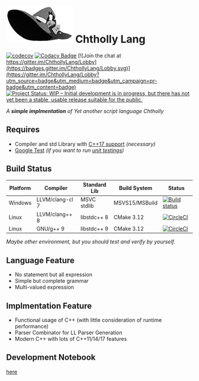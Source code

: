 # ![Chtholly Lang Logo](doc/logo/logo180.png) Chtholly Lang

[![codecov](https://codecov.io/gh/PragmaTwice/ChthollyLang/branch/master/graph/badge.svg)](https://codecov.io/gh/PragmaTwice/ChthollyLang)
[![Codacy Badge](https://api.codacy.com/project/badge/Grade/b63e484d99d24bb0965494587910ec4e)](https://www.codacy.com/app/PragmaTwice/ChthollyLang?utm_source=github.com&amp;utm_medium=referral&amp;utm_content=PragmaTwice/ChthollyLang&amp;utm_campaign=Badge_Grade)
[![Join the chat at https://gitter.im/ChthollyLang/Lobby](https://badges.gitter.im/ChthollyLang/Lobby.svg)](https://gitter.im/ChthollyLang/Lobby?utm_source=badge&utm_medium=badge&utm_campaign=pr-badge&utm_content=badge)
[![Project Status: WIP – Initial development is in progress, but there has not yet been a stable, usable release suitable for the public.](https://www.repostatus.org/badges/latest/wip.svg)](https://www.repostatus.org/#wip)


*A **simple implmentation** of Yet another script language Chtholly*

## Requires
* Compiler and std Library with [C++17 support](http://en.cppreference.com/w/cpp/compiler_support) *(necessary)*
* [Google Test](https://github.com/google/googletest) *(if you want to run [unit testings](https://github.com/PragmaTwice/ChthollyLang/tree/master/test))*


## Build Status
| Platform | Compiler        | Standard Lib |Build System | Status
|----------|-----------------|--------------|---------------|--------
| Windows  | LLVM/clang-cl 7 | MSVC stdlib  |MSVS15/MSBuild |[![Build status](https://ci.appveyor.com/api/projects/status/yeohy6uh8xh6f7dv/branch/master?svg=true)](https://ci.appveyor.com/project/PragmaTwice/chthollylang/branch/master)
| Linux    | LLVM/clang++ 8  | libstdc++ 8  |CMake 3.12     |[![CircleCI](https://circleci.com/gh/PragmaTwice/ChthollyLang/tree/master.svg?style=shield)](https://circleci.com/gh/PragmaTwice/ChthollyLang/tree/master)
| Linux    | GNU/g++ 9       | libstdc++ 9  |CMake 3.12     |[![CircleCI](https://circleci.com/gh/PragmaTwice/ChthollyLang/tree/master.svg?style=shield)](https://circleci.com/gh/PragmaTwice/ChthollyLang/tree/master)


*Maybe other environment, but you should test and verify by yourself.*

## Language Feature
* No statement but all expression
* Simple but complete grammar
* Multi-valued expression

## Implmentation Feature
* Functional usage of C++ (with little consideration of runtime performance)
* Parser Combinator for LL Parser Generation
* Modern C++ with lots of C++11/14/17 features

## Development Notebook
[here](https://github.com/PragmaTwice/ChthollyLang/blob/master/NOTEBOOK.md)
